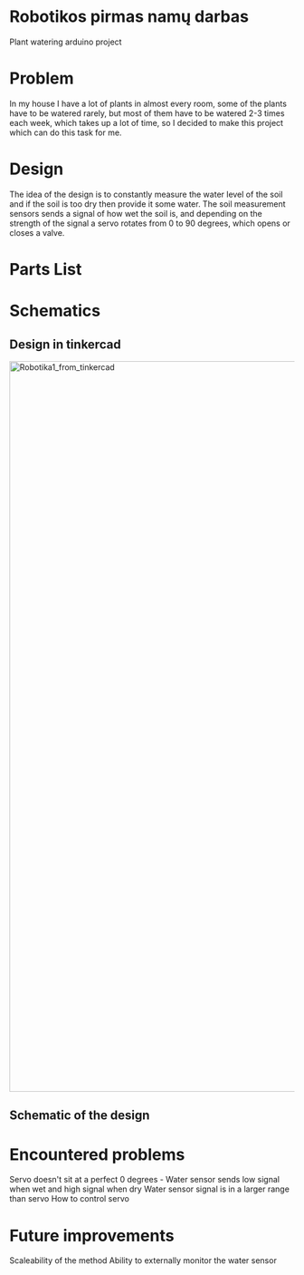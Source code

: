 # Robotikos pirmas namų darbas
Plant watering arduino project

# Problem
In my house I have a lot of plants in almost every room, some of the plants have to be watered rarely, but most of them have to be watered 2-3 times each week, which takes up a lot of time, so I decided to make this project which can do this task for me.

# Design
The idea of the design is to constantly measure the water level of the soil and if the soil is too dry then provide it some water. The soil measurement sensors sends a signal of how wet the soil is, and depending on the strength of the signal a servo rotates from 0 to 90 degrees, which opens or closes a valve. 


# Parts List

# Schematics


## Design in tinkercad
<img width="1893" height="1289" alt="Robotika1_from_tinkercad" src="https://github.com/user-attachments/assets/1021e741-6f71-4bb2-8855-b2c9d46f4a6b" />

## Schematic of the design


# Encountered problems
Servo doesn't sit at a perfect 0 degrees - 
Water sensor sends low signal when wet and high signal when dry
Water sensor signal is in a larger range than servo
How to control servo

# Future improvements
Scaleability of the method
Ability to externally monitor the water sensor

